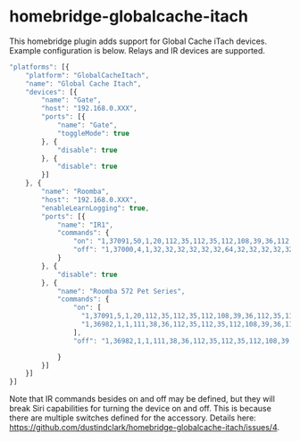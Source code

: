 # homebridge-globalcache-itach

This homebridge plugin adds support for Global Cache iTach devices.  Example configuration is below.  Relays and IR devices are supported. 

```javascript
"platforms": [{
	"platform": "GlobalCacheItach",
	"name": "Global Cache Itach",
	"devices": [{
		"name": "Gate",
		"host": "192.168.0.XXX",
		"ports": [{
			"name": "Gate",
			"toggleMode": true
		}, {
			"disable": true
		}, {
			"disable": true
		}]
	}, {
		"name": "Roomba",
		"host": "192.168.0.XXX",
		"enableLearnLogging": true,
		"ports": [{
			"name": "IR1",
			"commands": {
				"on": "1,37091,50,1,20,112,35,112,35,112,108,39,36,112,35,112,35,780,111,38,36,112,35,112,35,112,108,39,36,112,35,112,35,780,111,39,36,112,35,112,35,112,108,39,36,112,35,112,35,781,111,39,36,112,35,112,35,112,108,39,36,112,35,112,35,790,111,39,36,112,35,112,35,112,108,39,36,112,35,112,35,3709",
				"off": "1,37000,4,1,32,32,32,32,32,32,64,32,32,32,32,32,32,161,32,32,32,64,32,32,64,32,32,32,32,32,32,32,32,32,32,64,64,2731,32,32,32,32,32,32,64,32,32,32,32,32,32,161,32,32,32,64,32,32,64,32,32,32,32,32,32,32,32,32,32,64,64,1200"
			}
		}, {
			"disable": true
		}, {
			"name": "Roomba 572 Pet Series",
			"commands": {
				"on": [
                  "1,37091,5,1,20,112,35,112,35,112,108,39,36,112,35,112,35,780,111,38,36,112,35,112,35,112,108,39,36,112,35,112,35,780,111,39,36,112,35,112,35,112,108,39,36,112,35,112,35,781,111,39,36,112,35,112,35,112,108,39,36,112,35,112,35,790,111,39,36,112,35,112,35,112,108,39,36,112,35,112,35,100",
                  "1,36982,1,1,111,38,36,112,35,112,35,112,108,39,36,112,35,112,35,781,111,38,36,112,35,112,35,112,108,39,36,112,35,112,35,780,111,38,36,112,35,112,35,112,108,39,36,112,35,112,35,781,111,38,36,112,35,112,35,112,108,39,36,112,35,112,35,790,111,38,36,112,35,112,35,112,108,39,36,112,35,112,35,781,111,38,36,112,35,112,35,112,108,39,36,112,35,112,35,781,111,38,36,112,35,112,35,112,108,39,36,112,35,112,35,780,111,38,36,112,35,112,35,112,108,359,36,112,35,112,35,4733"
                ],
                "off": "1,36982,1,1,111,38,36,112,35,112,35,112,108,39,36,112,35,112,35,781,111,38,36,112,35,112,35,112,108,39,36,112,35,112,35,780,111,38,36,112,35,112,35,112,108,39,36,112,35,112,35,781,111,38,36,112,35,112,35,112,108,39,36,112,35,112,35,790,111,38,36,112,35,112,35,112,108,39,36,112,35,112,35,781,111,38,36,112,35,112,35,112,108,39,36,112,35,112,35,781,111,38,36,112,35,112,35,112,108,39,36,112,35,112,35,780,111,38,36,112,35,112,35,112,108,359,36,112,35,112,35,4733"

			}
		}]
	}]
}]
```

Note that IR commands besides on and off may be defined, but they will break Siri capabilities for turning the device on and off.  This is because there are multiple switches defined for the accessory.  Details here: https://github.com/dustindclark/homebridge-globalcache-itach/issues/4.